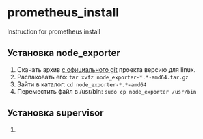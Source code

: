 # prometheus_install
Instruction for prometheus install

## Установка node_exporter

1) Скачать архив [c официального git](https://github.com/prometheus/node_exporter/releases/ "скачать prometheus") проекта версию для linux.
2) Распаковать его: ``tar xvfz node_exporter-*.*-amd64.tar.gz``
3) Зайти в каталог: ``cd node_exporter-*.*-amd64``
4) Переместить файл в /usr/bin: ``sudo cp node_exporter /usr/bin``

## Установка supervisor

1)
